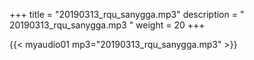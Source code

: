 +++
title = "20190313_rqu_sanygga.mp3"
description = " 20190313_rqu_sanygga.mp3 "
weight = 20
+++

{{< myaudio01 mp3="20190313_rqu_sanygga.mp3" >}}

